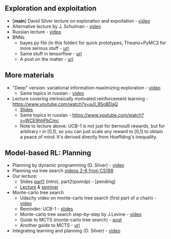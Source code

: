 ## Exploration and exploitation
* [__main__] David Silver lecture on exploration and expoitation - [video](https://www.youtube.com/watch?v=sGuiWX07sKw)
* Alternative lecture by J. Schulman - [video](https://www.youtube.com/watch?v=SfCa1HQMkuw)
* Russian lecture - [video](https://yadi.sk/i/bVHmu9gt3Hi9Ym)
* BNNs
  * bayes.py file (in this folder) for quick prototypes, Theano+PyMC3 for more serious stuff - [url](http://pymc-devs.github.io/pymc3/notebooks/bayesian_neural_network_advi.html)
  * Same stuff in tensorflow - [url](http://edwardlib.org/tutorials/bayesian-neural-network)
  * A post on the matter - [url](https://ferrine.github.io/blog/2017/05/08/gelato-convolutional-mnist/)
  
## More materials 
* "Deep" version: variational information maximizing exploration - [video](https://www.youtube.com/watch?v=sRIjxxjVrnY)
  * Same topics in russian - [video](https://yadi.sk/i/_2_0yqeW3HDbcn)
* Lecture covering intrinsically motivated reinforcement learning - https://www.youtube.com/watch?v=aJI_9SoBDaQ
  * [Slides](https://yadi.sk/i/8sx42nau3HEYKg)
  * Same topics in russian - https://www.youtube.com/watch?v=WCE9hhPbCmc
  * Note to lecture above: UCB-1 is not just for bernoulli rewards, but for arbitrary r in [0,1], so you can just scale any reward to [0,1] to obtain a peace of mind. It's derived directly from Hoeffding's inequality.


## Model-based RL: Planning
* Planning by dynamic programming (D. Silver) - [video](https://www.youtube.com/watch?v=Nd1-UUMVfz4)
* Planning via tree search [videos 2-6 from CS188](https://www.youtube.com/channel/UCHBzJsIcRIVuzzHVYabikTQ)
* Our lecture:
  * Slides [part1](https://yadi.sk/i/3PM9zCP33J3ub3) (intro), part2(pomdp) - [pending]
  * [Lecture](https://yadi.sk/i/lOAUu7o13JBHFz) & [seminar](https://yadi.sk/i/bkmjEZrk3JBHGF)
* Monte-carlo tree search
  *  Udacity video on monte-carlo tree search (first part of a chain) - [video](https://www.youtube.com/watch?v=onBYsen2_eA)
  * Reminder: UCB-1 - [slides](https://www.cs.bham.ac.uk/internal/courses/robotics/lectures/ucb1.pdf)
  * Monte-carlo tree search step-by-step by J.Levine - [video](https://www.youtube.com/watch?v=UXW2yZndl7U)
  * Guide to MCTS (monte-carlo tree search) - [post](http://www.cameronius.com/research/mcts/about/index.html)
  * Another guide to MCTS - [url](https://jeffbradberry.com/posts/2015/09/intro-to-monte-carlo-tree-search/)
* Integrating learning and planning (D. Silver) - [video](https://www.youtube.com/watch?v=ItMutbeOHtc&t=1241s)

